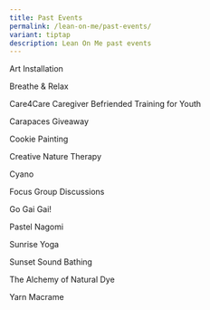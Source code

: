 ```yaml
---
title: Past Events
permalink: /lean-on-me/past-events/
variant: tiptap
description: Lean On Me past events
---
```

<p>Art Installation</p><p></p><p>Breathe &amp; Relax</p><p></p><p>Care4Care Caregiver Befriended Training for Youth</p><p></p><p>Carapaces Giveaway</p><p></p><p>Cookie Painting</p><p></p><p>Creative Nature Therapy</p><p></p><p>Cyano</p><p></p><p>Focus Group Discussions</p><p></p><p>Go Gai Gai!</p><p></p><p>Pastel Nagomi</p><p></p><p>Sunrise Yoga</p><p></p><p>Sunset Sound Bathing</p><p></p><p>The Alchemy of Natural Dye</p><p></p><p>Yarn Macrame</p><p></p>